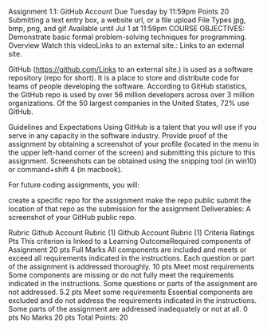 Assignment 1.1: GitHub Account
Due Tuesday by 11:59pm Points 20 Submitting a text entry box, a website url, or a file upload File Types jpg, bmp, png, and gif Available until Jul 1 at 11:59pm
COURSE OBJECTIVES:
Demonstrate basic formal problem-solving techniques for programming.
Overview
Watch this videoLinks to an external site.:
Links to an external site.


GitHub (https://github.com/Links to an external site.) is used as a software repository (repo for short). It is a place to store and distribute code for teams of people developing the software. According to GitHub statistics, the GitHub repo is used by over 56 million developers across over 3 million organizations. Of the 50 largest companies in the United States, 72% use GitHub. 

Guidelines and Expectations
Using GitHub is a talent that you will use if you serve in any capacity in the software industry. Provide proof of the assignment by obtaining a screenshot of your profile (located in the menu in the upper left-hand corner of the screen) and submitting this picture to this assignment. Screenshots can be obtained using the snipping tool (in win10) or command+shift 4 (in macbook).

For future coding assignments, you will:

create a specific repo for the assignment
make the repo public
submit the location of that repo as the submission for the assignment
Deliverables:
A screenshot of your GitHub public repo.

Rubric
Github Account Rubric (1)
Github Account Rubric (1)
Criteria	Ratings	Pts
This criterion is linked to a Learning OutcomeRequired components of Assignment
20 pts
Full Marks
All components are included and meets or exceed all requirements indicated in the instructions. Each question or part of the assignment is addressed thoroughly.
10 pts
Meet most requirements
Some components are missing or do not fully meet the requirements indicated in the instructions. Some questions or parts of the assignment are not addressed.
5.2 pts
Meet some requirements
Essential components are excluded and do not address the requirements indicated in the instructions. Some parts of the assignment are addressed inadequately or not at all.
0 pts
No Marks
20 pts
Total Points: 20
